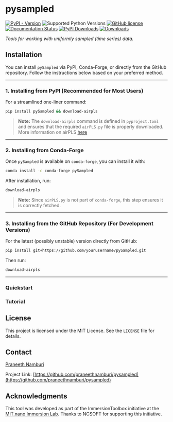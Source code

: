 # pysampled

[![PyPI - Version](https://img.shields.io/pypi/v/pysampled.svg?logo=pypi&label=PyPI&logoColor=gold)](https://pypi.org/project/pysampled/)
![Supported Python Versions](https://img.shields.io/static/v1?label=python&message=>=3.7&color=green)
[![GitHub license](https://img.shields.io/badge/license-MIT-blue.svg)](https://raw.githubusercontent.com/praneethnamburi/pysampled/main/LICENSE)
[![Documentation Status](https://readthedocs.org/projects/pysampled/badge/?version=latest)](https://pysampled.readthedocs.io)
[![PyPI Downloads](https://img.shields.io/pypi/dw/pysampled.svg?label=PyPI%20downloads)](
https://pypi.org/project/pysampled/)
[![Downloads](https://pepy.tech/badge/pysampled)](https://pepy.tech/project/pysampled)

*Tools for working with uniformly sampled (time series) data.*

## Installation

You can install `pySampled` via PyPI, Conda-Forge, or directly from the GitHub repository. Follow the instructions below based on your preferred method.

---

### **1. Installing from PyPI (Recommended for Most Users)**

For a streamlined one-liner command:
```sh
pip install pySampled && download-airpls
```

> **Note:** The `download-airpls` command is defined in `pyproject.toml` and ensures that the required `airPLS.py` file is properly downloaded. More information on airPLS [here](https://github.com/zmzhang/airPLS/tree/master)

---

### **2. Installing from Conda-Forge**
Once `pySampled` is available on `conda-forge`, you can install it with:

```sh
conda install -c conda-forge pySampled
```

After installation, run:
```sh
download-airpls
```

> **Note:** Since `airPLS.py` is not part of `conda-forge`, this step ensures it is correctly fetched.

---

### **3. Installing from the GitHub Repository (For Development Versions)**
For the latest (possibly unstable) version directly from GitHub:

```bash
pip install git+https://github.com/yourusername/pySampled.git
```

Then run:
```bash
download-airpls
```

---


### Quickstart

### Tutorial

## License

This project is licensed under the MIT License. See the `LICENSE` file for details.


## Contact

[Praneeth Namburi](https://praneethnamburi.com)

Project Link: [https://github.com/praneethnamburi/pysampled](https://github.com/praneethnamburi/pysampled)


## Acknowledgments

This tool was developed as part of the ImmersionToolbox initiative at the [MIT.nano Immersion Lab](https://immersion.mit.edu). Thanks to NCSOFT for supporting this initiative.
